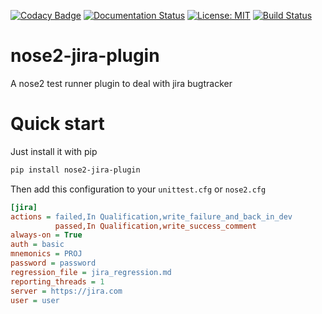 [![Codacy Badge](https://api.codacy.com/project/badge/Grade/bf7ddfd842fa4ef3b2d50c4ea052ed56)](https://www.codacy.com/app/artragis/nose2-jira-plugin?utm_source=github.com&amp;utm_medium=referral&amp;utm_content=artragis/nose2-jira-plugin&amp;utm_campaign=Badge_Grade)
[![Documentation Status](https://readthedocs.com/projects/artragis-nose2-jira-plugin/badge/?version=latest)](https://artragis-nose2-jira-plugin.readthedocs-hosted.com/en/latest/?badge=latest)
[![License: MIT](https://img.shields.io/badge/License-MIT-yellow.svg)](https://opensource.org/licenses/MIT)
[![Build Status](https://travis-ci.org/artragis/nose2-jira-plugin.svg?branch=master)](https://travis-ci.org/artragis/nose2-jira-plugin)

# nose2-jira-plugin
A nose2 test runner plugin to deal with jira bugtracker

# Quick start

Just install it with pip
```bash
pip install nose2-jira-plugin
```

Then add this configuration to your `unittest.cfg` or `nose2.cfg`

```ini
[jira]
actions = failed,In Qualification,write_failure_and_back_in_dev
          passed,In Qualification,write_success_comment
always-on = True
auth = basic
mnemonics = PROJ
password = password
regression_file = jira_regression.md
reporting_threads = 1
server = https://jira.com
user = user
```
